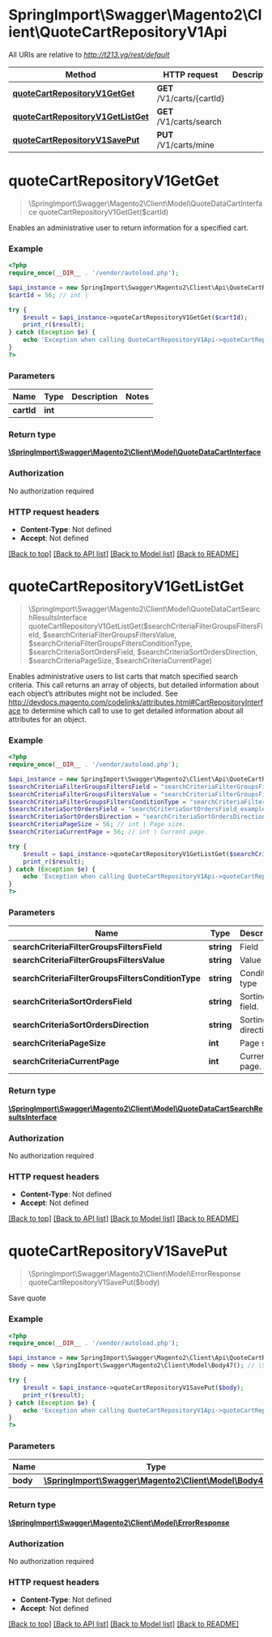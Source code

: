# SpringImport\Swagger\Magento2\Client\QuoteCartRepositoryV1Api

All URIs are relative to *http://t213.vg/rest/default*

Method | HTTP request | Description
------------- | ------------- | -------------
[**quoteCartRepositoryV1GetGet**](QuoteCartRepositoryV1Api.md#quoteCartRepositoryV1GetGet) | **GET** /V1/carts/{cartId} | 
[**quoteCartRepositoryV1GetListGet**](QuoteCartRepositoryV1Api.md#quoteCartRepositoryV1GetListGet) | **GET** /V1/carts/search | 
[**quoteCartRepositoryV1SavePut**](QuoteCartRepositoryV1Api.md#quoteCartRepositoryV1SavePut) | **PUT** /V1/carts/mine | 


# **quoteCartRepositoryV1GetGet**
> \SpringImport\Swagger\Magento2\Client\Model\QuoteDataCartInterface quoteCartRepositoryV1GetGet($cartId)



Enables an administrative user to return information for a specified cart.

### Example
```php
<?php
require_once(__DIR__ . '/vendor/autoload.php');

$api_instance = new SpringImport\Swagger\Magento2\Client\Api\QuoteCartRepositoryV1Api();
$cartId = 56; // int | 

try {
    $result = $api_instance->quoteCartRepositoryV1GetGet($cartId);
    print_r($result);
} catch (Exception $e) {
    echo 'Exception when calling QuoteCartRepositoryV1Api->quoteCartRepositoryV1GetGet: ', $e->getMessage(), PHP_EOL;
}
?>
```

### Parameters

Name | Type | Description  | Notes
------------- | ------------- | ------------- | -------------
 **cartId** | **int**|  |

### Return type

[**\SpringImport\Swagger\Magento2\Client\Model\QuoteDataCartInterface**](../Model/QuoteDataCartInterface.md)

### Authorization

No authorization required

### HTTP request headers

 - **Content-Type**: Not defined
 - **Accept**: Not defined

[[Back to top]](#) [[Back to API list]](../../README.md#documentation-for-api-endpoints) [[Back to Model list]](../../README.md#documentation-for-models) [[Back to README]](../../README.md)

# **quoteCartRepositoryV1GetListGet**
> \SpringImport\Swagger\Magento2\Client\Model\QuoteDataCartSearchResultsInterface quoteCartRepositoryV1GetListGet($searchCriteriaFilterGroupsFiltersField, $searchCriteriaFilterGroupsFiltersValue, $searchCriteriaFilterGroupsFiltersConditionType, $searchCriteriaSortOrdersField, $searchCriteriaSortOrdersDirection, $searchCriteriaPageSize, $searchCriteriaCurrentPage)



Enables administrative users to list carts that match specified search criteria. This call returns an array of objects, but detailed information about each object’s attributes might not be included.  See http://devdocs.magento.com/codelinks/attributes.html#CartRepositoryInterface to determine which call to use to get detailed information about all attributes for an object.

### Example
```php
<?php
require_once(__DIR__ . '/vendor/autoload.php');

$api_instance = new SpringImport\Swagger\Magento2\Client\Api\QuoteCartRepositoryV1Api();
$searchCriteriaFilterGroupsFiltersField = "searchCriteriaFilterGroupsFiltersField_example"; // string | Field
$searchCriteriaFilterGroupsFiltersValue = "searchCriteriaFilterGroupsFiltersValue_example"; // string | Value
$searchCriteriaFilterGroupsFiltersConditionType = "searchCriteriaFilterGroupsFiltersConditionType_example"; // string | Condition type
$searchCriteriaSortOrdersField = "searchCriteriaSortOrdersField_example"; // string | Sorting field.
$searchCriteriaSortOrdersDirection = "searchCriteriaSortOrdersDirection_example"; // string | Sorting direction.
$searchCriteriaPageSize = 56; // int | Page size.
$searchCriteriaCurrentPage = 56; // int | Current page.

try {
    $result = $api_instance->quoteCartRepositoryV1GetListGet($searchCriteriaFilterGroupsFiltersField, $searchCriteriaFilterGroupsFiltersValue, $searchCriteriaFilterGroupsFiltersConditionType, $searchCriteriaSortOrdersField, $searchCriteriaSortOrdersDirection, $searchCriteriaPageSize, $searchCriteriaCurrentPage);
    print_r($result);
} catch (Exception $e) {
    echo 'Exception when calling QuoteCartRepositoryV1Api->quoteCartRepositoryV1GetListGet: ', $e->getMessage(), PHP_EOL;
}
?>
```

### Parameters

Name | Type | Description  | Notes
------------- | ------------- | ------------- | -------------
 **searchCriteriaFilterGroupsFiltersField** | **string**| Field | [optional]
 **searchCriteriaFilterGroupsFiltersValue** | **string**| Value | [optional]
 **searchCriteriaFilterGroupsFiltersConditionType** | **string**| Condition type | [optional]
 **searchCriteriaSortOrdersField** | **string**| Sorting field. | [optional]
 **searchCriteriaSortOrdersDirection** | **string**| Sorting direction. | [optional]
 **searchCriteriaPageSize** | **int**| Page size. | [optional]
 **searchCriteriaCurrentPage** | **int**| Current page. | [optional]

### Return type

[**\SpringImport\Swagger\Magento2\Client\Model\QuoteDataCartSearchResultsInterface**](../Model/QuoteDataCartSearchResultsInterface.md)

### Authorization

No authorization required

### HTTP request headers

 - **Content-Type**: Not defined
 - **Accept**: Not defined

[[Back to top]](#) [[Back to API list]](../../README.md#documentation-for-api-endpoints) [[Back to Model list]](../../README.md#documentation-for-models) [[Back to README]](../../README.md)

# **quoteCartRepositoryV1SavePut**
> \SpringImport\Swagger\Magento2\Client\Model\ErrorResponse quoteCartRepositoryV1SavePut($body)



Save quote

### Example
```php
<?php
require_once(__DIR__ . '/vendor/autoload.php');

$api_instance = new SpringImport\Swagger\Magento2\Client\Api\QuoteCartRepositoryV1Api();
$body = new \SpringImport\Swagger\Magento2\Client\Model\Body47(); // \SpringImport\Swagger\Magento2\Client\Model\Body47 | 

try {
    $result = $api_instance->quoteCartRepositoryV1SavePut($body);
    print_r($result);
} catch (Exception $e) {
    echo 'Exception when calling QuoteCartRepositoryV1Api->quoteCartRepositoryV1SavePut: ', $e->getMessage(), PHP_EOL;
}
?>
```

### Parameters

Name | Type | Description  | Notes
------------- | ------------- | ------------- | -------------
 **body** | [**\SpringImport\Swagger\Magento2\Client\Model\Body47**](../Model/\SpringImport\Swagger\Magento2\Client\Model\Body47.md)|  | [optional]

### Return type

[**\SpringImport\Swagger\Magento2\Client\Model\ErrorResponse**](../Model/ErrorResponse.md)

### Authorization

No authorization required

### HTTP request headers

 - **Content-Type**: Not defined
 - **Accept**: Not defined

[[Back to top]](#) [[Back to API list]](../../README.md#documentation-for-api-endpoints) [[Back to Model list]](../../README.md#documentation-for-models) [[Back to README]](../../README.md)

